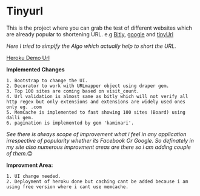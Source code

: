 # Tinyurl
This is the project where you can grab the test of different websites which are already popular to shortening URL.
e.g [Bitly](https://bitly.com/), [google](https://goo.gl/) and [tinyUrl](https://tinyurl.com/)

*Here I tried to simplfy the Algo which actually help to short the URL.* 

[Heroku Demo Url](https://stormy-cove-10376.herokuapp.com/)

**Implemented Changes**

 	1. Bootstrap to change the UI.
 	2. Decorator to work with URLmapper object using draper gem.
 	3. Top 100 sites are coming based on visit_count.
 	4. Url validation is almost same as bitly which will not verify all http regex but only extensions and extensions are widely used ones only eg. .com
 	5. MemCache is implemented to fast showing 100 sites (Board) using dalli gem.
 	6. pagination is implemented by gem 'kaminari'.
 	
 *See there is always scope of improvement what i feel in any application irrespective of popularity whether its Facebook Or Google. So definately in my site also numerous improvment areas are there so i am adding couple of them.*:blush:



 **Improvment Area:**

 	1. UI change needed.
 	2. Deployment of heroku done but caching cant be added because i am using free version where i cant use memcache.


